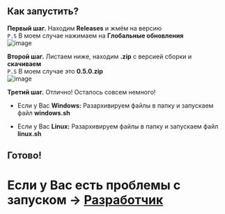 ## Как запустить?

**Первый шаг.** Находим **Releases** и жмём на версию\
`P.S` В моем случае нажимаем на **Глобальные обновления** \
![image](https://user-images.githubusercontent.com/112260686/218114126-17e08bfe-0fe7-408d-9a96-4d205120a404.png)

**Второй шаг.** Листаем ниже, находим **.zip** с версией сборки и **скачиваем**\
`P.S` В моем случае это **0.5.0.zip** \
![image](https://user-images.githubusercontent.com/112260686/218115014-117799c9-0c38-4f55-9f84-b76fb7c12a4b.png)

**Третий шаг.** Отлично! Осталось совсем немного!
* Если у Вас **Windows:** Разархивируем файлы в папку и запускаем файл **windows.sh** 

* Если у Вас **Linux:** Разархивируем файлы в папку и запускаем файл **linux.sh**

## Готово!

# Если у Вас есть проблемы с запуском -> [Разработчик](https://vk.me/fixees)

